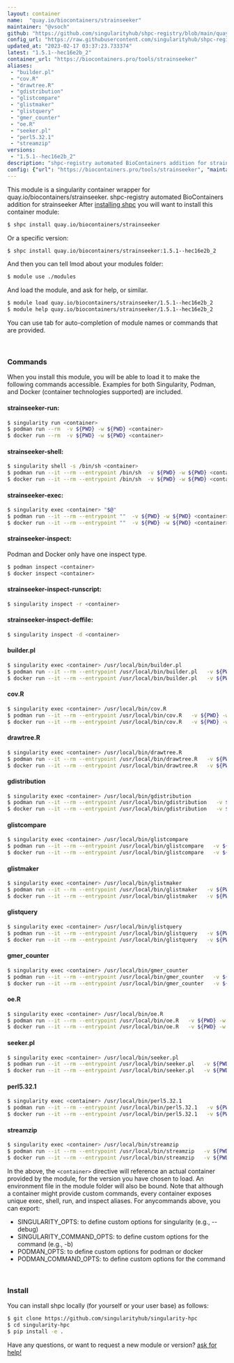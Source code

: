 ```yaml
---
layout: container
name:  "quay.io/biocontainers/strainseeker"
maintainer: "@vsoch"
github: "https://github.com/singularityhub/shpc-registry/blob/main/quay.io/biocontainers/strainseeker/container.yaml"
config_url: "https://raw.githubusercontent.com/singularityhub/shpc-registry/main/quay.io/biocontainers/strainseeker/container.yaml"
updated_at: "2023-02-17 03:37:23.733374"
latest: "1.5.1--hec16e2b_2"
container_url: "https://biocontainers.pro/tools/strainseeker"
aliases:
 - "builder.pl"
 - "cov.R"
 - "drawtree.R"
 - "gdistribution"
 - "glistcompare"
 - "glistmaker"
 - "glistquery"
 - "gmer_counter"
 - "oe.R"
 - "seeker.pl"
 - "perl5.32.1"
 - "streamzip"
versions:
 - "1.5.1--hec16e2b_2"
description: "shpc-registry automated BioContainers addition for strainseeker"
config: {"url": "https://biocontainers.pro/tools/strainseeker", "maintainer": "@vsoch", "description": "shpc-registry automated BioContainers addition for strainseeker", "latest": {"1.5.1--hec16e2b_2": "sha256:be4bb3c9bf5d80b0623a5acc096b7b28bffdccdc28ef07e07b31d62a2dba5696"}, "tags": {"1.5.1--hec16e2b_2": "sha256:be4bb3c9bf5d80b0623a5acc096b7b28bffdccdc28ef07e07b31d62a2dba5696"}, "docker": "quay.io/biocontainers/strainseeker", "aliases": {"builder.pl": "/usr/local/bin/builder.pl", "cov.R": "/usr/local/bin/cov.R", "drawtree.R": "/usr/local/bin/drawtree.R", "gdistribution": "/usr/local/bin/gdistribution", "glistcompare": "/usr/local/bin/glistcompare", "glistmaker": "/usr/local/bin/glistmaker", "glistquery": "/usr/local/bin/glistquery", "gmer_counter": "/usr/local/bin/gmer_counter", "oe.R": "/usr/local/bin/oe.R", "seeker.pl": "/usr/local/bin/seeker.pl", "perl5.32.1": "/usr/local/bin/perl5.32.1", "streamzip": "/usr/local/bin/streamzip"}}
---
```


This module is a singularity container wrapper for quay.io/biocontainers/strainseeker.
shpc-registry automated BioContainers addition for strainseeker
After [installing shpc](#install) you will want to install this container module:


```bash
$ shpc install quay.io/biocontainers/strainseeker
```

Or a specific version:

```bash
$ shpc install quay.io/biocontainers/strainseeker:1.5.1--hec16e2b_2
```

And then you can tell lmod about your modules folder:

```bash
$ module use ./modules
```

And load the module, and ask for help, or similar.

```bash
$ module load quay.io/biocontainers/strainseeker/1.5.1--hec16e2b_2
$ module help quay.io/biocontainers/strainseeker/1.5.1--hec16e2b_2
```

You can use tab for auto-completion of module names or commands that are provided.

<br>

### Commands

When you install this module, you will be able to load it to make the following commands accessible.
Examples for both Singularity, Podman, and Docker (container technologies supported) are included.

#### strainseeker-run:

```bash
$ singularity run <container>
$ podman run --rm  -v ${PWD} -w ${PWD} <container>
$ docker run --rm  -v ${PWD} -w ${PWD} <container>
```

#### strainseeker-shell:

```bash
$ singularity shell -s /bin/sh <container>
$ podman run --it --rm --entrypoint /bin/sh  -v ${PWD} -w ${PWD} <container>
$ docker run --it --rm --entrypoint /bin/sh  -v ${PWD} -w ${PWD} <container>
```

#### strainseeker-exec:

```bash
$ singularity exec <container> "$@"
$ podman run --it --rm --entrypoint ""  -v ${PWD} -w ${PWD} <container> "$@"
$ docker run --it --rm --entrypoint ""  -v ${PWD} -w ${PWD} <container> "$@"
```

#### strainseeker-inspect:

Podman and Docker only have one inspect type.

```bash
$ podman inspect <container>
$ docker inspect <container>
```

#### strainseeker-inspect-runscript:

```bash
$ singularity inspect -r <container>
```

#### strainseeker-inspect-deffile:

```bash
$ singularity inspect -d <container>
```


#### builder.pl

```bash
$ singularity exec <container> /usr/local/bin/builder.pl
$ podman run --it --rm --entrypoint /usr/local/bin/builder.pl   -v ${PWD} -w ${PWD} <container> -c " $@"
$ docker run --it --rm --entrypoint /usr/local/bin/builder.pl   -v ${PWD} -w ${PWD} <container> -c " $@"
```


#### cov.R

```bash
$ singularity exec <container> /usr/local/bin/cov.R
$ podman run --it --rm --entrypoint /usr/local/bin/cov.R   -v ${PWD} -w ${PWD} <container> -c " $@"
$ docker run --it --rm --entrypoint /usr/local/bin/cov.R   -v ${PWD} -w ${PWD} <container> -c " $@"
```


#### drawtree.R

```bash
$ singularity exec <container> /usr/local/bin/drawtree.R
$ podman run --it --rm --entrypoint /usr/local/bin/drawtree.R   -v ${PWD} -w ${PWD} <container> -c " $@"
$ docker run --it --rm --entrypoint /usr/local/bin/drawtree.R   -v ${PWD} -w ${PWD} <container> -c " $@"
```


#### gdistribution

```bash
$ singularity exec <container> /usr/local/bin/gdistribution
$ podman run --it --rm --entrypoint /usr/local/bin/gdistribution   -v ${PWD} -w ${PWD} <container> -c " $@"
$ docker run --it --rm --entrypoint /usr/local/bin/gdistribution   -v ${PWD} -w ${PWD} <container> -c " $@"
```


#### glistcompare

```bash
$ singularity exec <container> /usr/local/bin/glistcompare
$ podman run --it --rm --entrypoint /usr/local/bin/glistcompare   -v ${PWD} -w ${PWD} <container> -c " $@"
$ docker run --it --rm --entrypoint /usr/local/bin/glistcompare   -v ${PWD} -w ${PWD} <container> -c " $@"
```


#### glistmaker

```bash
$ singularity exec <container> /usr/local/bin/glistmaker
$ podman run --it --rm --entrypoint /usr/local/bin/glistmaker   -v ${PWD} -w ${PWD} <container> -c " $@"
$ docker run --it --rm --entrypoint /usr/local/bin/glistmaker   -v ${PWD} -w ${PWD} <container> -c " $@"
```


#### glistquery

```bash
$ singularity exec <container> /usr/local/bin/glistquery
$ podman run --it --rm --entrypoint /usr/local/bin/glistquery   -v ${PWD} -w ${PWD} <container> -c " $@"
$ docker run --it --rm --entrypoint /usr/local/bin/glistquery   -v ${PWD} -w ${PWD} <container> -c " $@"
```


#### gmer_counter

```bash
$ singularity exec <container> /usr/local/bin/gmer_counter
$ podman run --it --rm --entrypoint /usr/local/bin/gmer_counter   -v ${PWD} -w ${PWD} <container> -c " $@"
$ docker run --it --rm --entrypoint /usr/local/bin/gmer_counter   -v ${PWD} -w ${PWD} <container> -c " $@"
```


#### oe.R

```bash
$ singularity exec <container> /usr/local/bin/oe.R
$ podman run --it --rm --entrypoint /usr/local/bin/oe.R   -v ${PWD} -w ${PWD} <container> -c " $@"
$ docker run --it --rm --entrypoint /usr/local/bin/oe.R   -v ${PWD} -w ${PWD} <container> -c " $@"
```


#### seeker.pl

```bash
$ singularity exec <container> /usr/local/bin/seeker.pl
$ podman run --it --rm --entrypoint /usr/local/bin/seeker.pl   -v ${PWD} -w ${PWD} <container> -c " $@"
$ docker run --it --rm --entrypoint /usr/local/bin/seeker.pl   -v ${PWD} -w ${PWD} <container> -c " $@"
```


#### perl5.32.1

```bash
$ singularity exec <container> /usr/local/bin/perl5.32.1
$ podman run --it --rm --entrypoint /usr/local/bin/perl5.32.1   -v ${PWD} -w ${PWD} <container> -c " $@"
$ docker run --it --rm --entrypoint /usr/local/bin/perl5.32.1   -v ${PWD} -w ${PWD} <container> -c " $@"
```


#### streamzip

```bash
$ singularity exec <container> /usr/local/bin/streamzip
$ podman run --it --rm --entrypoint /usr/local/bin/streamzip   -v ${PWD} -w ${PWD} <container> -c " $@"
$ docker run --it --rm --entrypoint /usr/local/bin/streamzip   -v ${PWD} -w ${PWD} <container> -c " $@"
```



In the above, the `<container>` directive will reference an actual container provided
by the module, for the version you have chosen to load. An environment file in the
module folder will also be bound. Note that although a container
might provide custom commands, every container exposes unique exec, shell, run, and
inspect aliases. For anycommands above, you can export:

 - SINGULARITY_OPTS: to define custom options for singularity (e.g., --debug)
 - SINGULARITY_COMMAND_OPTS: to define custom options for the command (e.g., -b)
 - PODMAN_OPTS: to define custom options for podman or docker
 - PODMAN_COMMAND_OPTS: to define custom options for the command

<br>

### Install

You can install shpc locally (for yourself or your user base) as follows:

```bash
$ git clone https://github.com/singularityhub/singularity-hpc
$ cd singularity-hpc
$ pip install -e .
```

Have any questions, or want to request a new module or version? [ask for help!](https://github.com/singularityhub/singularity-hpc/issues)